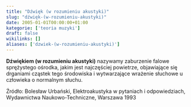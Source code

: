 ```yaml
---
title: "Dźwięk (w rozumieniu akustyki)"
slug: "dźwięk-(w-rozumieniu-akustyki)"
date: 2005-01-01T00:00:00+01:00
kategorie: ['teoria muzyki']
draft: false
wikilinks: []
aliases: ['dzwiek-(w-rozumieniu-akustyki)']
---
```

**Dźwiękiem (w rozumieniu akustyki)** nazywamy zaburzenie falowe
sprężystego ośrodka, jakim jest najczęściej powietrze, objawiające się
drganiami cząstek tego środowiska i wytwarzające wrażenie słuchowe u
człowieka o normalnym słuchu.

Źródło: Bolesław Urbański, Elektroakustyka w pytaniach i odpowiedziach,
Wydawnictwa Naukowo-Techniczne, Warszawa 1993

